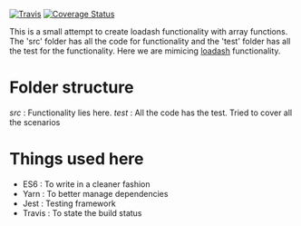 [![Travis](https://img.shields.io/travis/jagatjeevan/loadash-challenges.svg)](https://travis-ci.org/jagatjeevan/loadash-challenges.svg?branch=master)
[![Coverage Status](https://coveralls.io/repos/github/jagatjeevan/loadash-challenges/badge.svg?branch=master)](https://coveralls.io/github/jagatjeevan/loadash-challenges?branch=master)

This is a small attempt to create loadash functionality with array functions. The 'src' folder has all the code for functionality and the 'test' folder has all the test for the functionality. Here we are mimicing [loadash](https://lodash.com/) functionality.

# Folder structure
*src* : Functionality lies here.
*test* : All the code has the test. Tried to cover all the scenarios

# Things used here
- ES6 : To write in a cleaner fashion
- Yarn : To better manage dependencies
- Jest : Testing framework
- Travis : To state the build status
